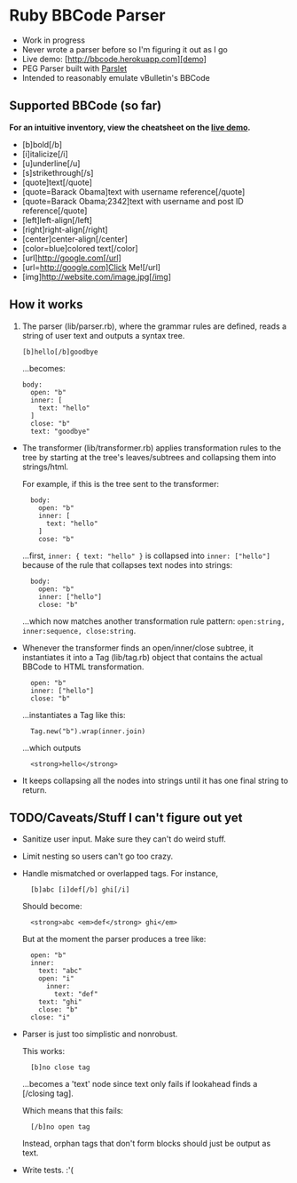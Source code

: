 # Ruby BBCode Parser

* Work in progress
* Never wrote a parser before so I'm figuring it out as I go
* Live demo: [http://bbcode.herokuapp.com][demo]
* PEG Parser built with [Parslet](http://kschiess.github.com/parslet/)
* Intended to reasonably emulate vBulletin's BBCode

[demo]: http://bbcode.herokuapp.com/


## Supported BBCode (so far)

**For an intuitive inventory, view the cheatsheet on the [live demo][demo].**

* [b]bold[/b]
* [i]italicize[/i]
* [u]underline[/u]
* [s]strikethrough[/s]
* [quote]text[/quote]
* [quote=Barack Obama]text with username reference[/quote]
* [quote=Barack Obama;2342]text with username and post ID reference[/quote]
* [left]left-align[/left]
* [right]right-align[/right]
* [center]center-align[/center]
* [color=blue]colored text[/color]
* [url]http://google.com[/url]
* [url=http://google.com]Click Me![/url]
* [img]http://website.com/image.jpg[/img]

## How it works

1. The parser (lib/parser.rb), where the grammar rules are defined, reads a string of user text and outputs a syntax tree.

       [b]hello[/b]goodbye
       
   …becomes:
   
       body:
         open: "b"
         inner: [
           text: "hello"
         ]
         close: "b"
         text: "goodbye"
         
* The transformer (lib/transformer.rb) applies transformation rules to the tree by starting at the tree's leaves/subtrees and collapsing them into strings/html.

    For example, if this is the tree sent to the transformer:
    
        body:
          open: "b"
          inner: [
            text: "hello"
          ]  
          cose: "b"
          
    …first, `inner: { text: "hello" }` is collapsed into `inner: ["hello"]` because of the rule that collapses text nodes into strings:
    
        body:
          open: "b"
          inner: ["hello"]
          close: "b"
          
    …which now matches another transformation rule pattern: `open:string, inner:sequence, close:string`.
    
* Whenever the transformer finds an open/inner/close subtree, it instantiates it into a Tag (lib/tag.rb) object that contains the actual BBCode to HTML transformation.

        open: "b"
        inner: ["hello"]
        close: "b"
        
    …instantiates a Tag like this:
    
        Tag.new("b").wrap(inner.join)
        
    …which outputs 
    
        <strong>hello</strong>
        
* It keeps collapsing all the nodes into strings until it has one final string to return.

## TODO/Caveats/Stuff I can't figure out yet

* Sanitize user input. Make sure they can't do weird stuff.
* Limit nesting so users can't go too crazy.
* Handle mismatched or overlapped tags. For instance, 

        [b]abc [i]def[/b] ghi[/i]
        
    Should become:
    
        <strong>abc <em>def</strong> ghi</em>
        
    But at the moment the parser produces a tree like:
    
        open: "b"
        inner:
          text: "abc"
          open: "i"
            inner:
              text: "def"
          text: "ghi"
          close: "b"
        close: "i"

* Parser is just too simplistic and nonrobust.

    This works:
    
        [b]no close tag
        
    …becomes a 'text' node since text only fails if lookahead finds a [/closing tag].
    
    Which means that this fails:
    
        [/b]no open tag
        
    Instead, orphan tags that don't form blocks should just be output as text.
* Write tests. :'(
